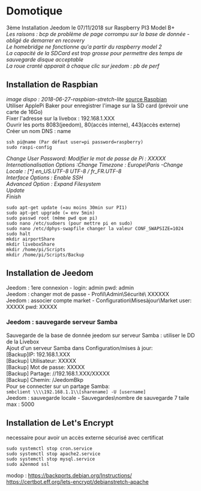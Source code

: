 # Domotique
3ème Installation Jeedom le 07/11/2018 sur Raspberry PI3 Model B+  
_Les raisons : bcp de problème de page corrompu sur la base de donnée - obligé de demarrer en recovery_  
_Le homebridge ne fonctionne qu'a partir du raspberry model 2_  
_La capacité de la SDCard est trop grosse pour permettre des temps de sauvegarde disque acceptable_  
_La roue cranté apparait à chaque clic sur jeedom : pb de perf_

## Installation de Raspbian
_image dispo : 2018-06-27-raspbian-stretch-lite_  [source Raspbian](https://www.raspberrypi.org/downloads/raspbian/)   
Utiliser ApplePi Baker pour enregistrer l'image sur la SD card (prévoir une carte de 16Go)   
Fixer l'adresse sur la livebox : 192.168.1.XXX   
Ouvrir les ports 8083(jeedom), 80(accès interne), 443(accès externe)   
Créer un nom DNS : name      
```
ssh pi@name (Par défaut user=pi password=raspberry)
sudo raspi-config
```
_Change User Password: Modifier le mot de passe de Pi : XXXXX_   
_Internationalisation Options :Change Timezone : Europe\Paris -Change Locale : [*] en_US.UTF-8 UTF-8 / fr_FR.UTF-8_   
_Interface Options : Enable SSH_   
_Advanced Option : Expand Filesystem_   
_Update_   
_Finish_   
```
sudo apt-get update (=au moins 30min sur PI1)
sudo apt-get upgrade (= env 5min)
sudo passwd root (même pwd que pi)
sudo nano /etc/sudoers (pour mettre pi en sudo)
sudo nano /etc/dphys-swapfile changer la valeur CONF_SWAPSIZE=1024
sudo halt
mkdir airportShare
mkdir liveboxShare
mkdir /home/pi/Scripts
mkdir /home/pi/Scripts/Backup
```
## Installation de Jeedom
Jeedom : 1ere connexion - login: admin pwd: admin   
Jeedom : changer mot de passe - Profil\Admin\Sécurité\ XXXXXX   
Jeedom : associer  compte market - Configuration\Misesàjour\Market user: XXXXX pwd: XXXXX   
### Jeedom : sauvegarde serveur Samba   
Sauvegarde de la base de donnée jeedom sur serveur Samba : utiliser le DD de la Livebox   
Ajout d'un serveur Samba dans Configuration/mises à jour:     
[Backup]IP: 192.168.1.XXX   
[Backup] Utilisateur: XXXXX   
[Backup] Mot de passe: XXXXX   
[Backup] Partage: //192.168.1.XXX/XXXXX   
[Backup] Chemin: /JeedomBkp   
Pour se connecter sur un partage Samba:   
`smbclient \\\\192.168.1.1\\[sharename] -U [username]`   
Jeedom : sauvegarde locale - Sauvegardes\nombre de sauvegarde 7 taile max : 5000   

## Installation de Let's Encrypt
necessaire pour avoir un accès externe sécurisé avec certificat
```
sudo systemctl stop cron.service
sudo systemctl stop apache2.service
sudo systemctl stop mysql.service
sudo a2enmod ssl
````
modop :
https://backports.debian.org/Instructions/
https://certbot.eff.org/lets-encrypt/debianstretch-apache

